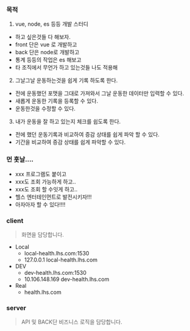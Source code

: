 ### 목적
1. vue, node, es 등등 개발 스터디
- 하고 싶은것들 다 해보자.
- front 단은 vue 로 개발하고
- back 단은 node로 개발하고
- 통계 등등의 작업은 es 해보고
- 타 조직에서 무언가 하고 있는것들 나도 적용해 

2. 그날그날 운동하는것을 쉽게 기록 하도록 한다.
- 전에 운동했던 포맷을 그대로 가져와서 그날 운동한 데이터만 입력할 수 있다.
- 새롭게 운동한 기록을 등록할 수 있다.
- 운동한것을 수정할 수 있다.

3. 내가 운동을 잘 하고 있는지 체크를 쉽도록 한다.
- 전에 했던 운동기록과 비교하여 증감 상태를 쉽게 파악 할 수 있다.
- 기간을 비교하여 증감 상태를 쉽게 파악할 수 있다.

### 먼 훗날....
- xxx 프로그램도 붙이고
- xxx도 조회 가능하게 하고..
- xxx도 조회 할 수잇게 하고..
- 헬스 엔터테인먼트로 발전시키자!!! 
- 아자아자 할 수 있다!!!!

### client

> 화면을 담당합니다.

- Local
  - local-health.lhs.com:1530
  - 127.0.0.1    local-health.lhs.com
- DEV
  - dev-health.lhs.com:1530
  - 10.106.148.169    dev-health.lhs.com
- Real
  - health.lhs.com

### server

> API 및 BACK단 비즈니스 로직을 담당합니다.
